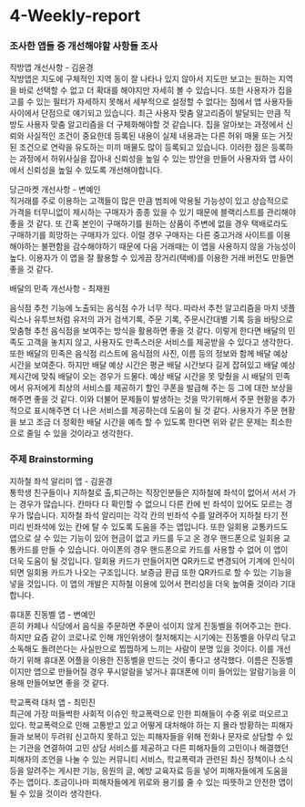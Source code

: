 # 4-Weekly-report

### 조사한 앱들 중 개선해야할 사항들 조사

 직방앱 개선사항 - 김윤경  
 직방앱은 지도에 구체적인 지역 동이 잘 나타나 있지 않아서 지도만 보고는 원하는 지역을 바로 선택할 수 없고 더 확대를 해야지만 자세히 볼 수 있습니다. 또한 사용자가 집을 고를 수 있는 필터가 자세하지 못해서 세부적으로 설정할 수 없다는 점에서 앱 사용자들 사이에서 단점으로 얘기되고 있습니다. 최근 사용자 맞춤 알고리즘이 발달되는 만큼 직방도 사용자 맞춤 알고리즘을 더 구체화해야할 것 같습니다. 집을 알아보는 과정에서 신뢰와 사실적인 조건이 중요한데 등록된 내용이 실제 내용과는 다른 허위 매물 또는 거짓된 조건으로 연락을 유도하는 미끼 매물도 많이 등록되고 있습니다. 이러한 점은 등록하는 과정에서 허위사실을 잡아내 신뢰성을 높일 수 있는 방안을 만들어 사용자와 앱 사이에서 신뢰성을 높일 수 있도록 개선해야합니다.
 
 당근마켓 개선사항 - 변예인  
 직거래를 주로 이용하는 고객들이 많은 만큼 범죄에 악용될 가능성이 있고 상습적으로 가격을 터무니없이 제시하는 구매자가 종종 있을 수 있기 때문에 블랙리스트를 관리해야 좋을 것 같다.
또 간혹 본인이 구매하기를 원하는 상품이 주변에 없을 경우 택배로라도 구매하기를 희망하는 구매자가 있다. 이럴 경우 구매자는 다른 중고거래 사이트를 이용해야하는 불편함을 감수해야하기 때문에 다음 거래때는 이 앱을 사용하지 않을 가능성이 높다. 이용자가 이 앱을 잘 활용할 수 있게끔 장거리(택배)를 이용한 거래 버전도 만들면 좋을 것 같다.

 배달의 민족 개선사항 - 최재원 
 
 음식점 추천 기능에 노출되는 음식점 수가 너무 적다. 따라서 추천 알고리즘을 마치 넷플릭스나 유투브처럼 유저의 과거 검색기록, 주문 기록, 주문시간대별 기록 등을 바탕으로 맞춤형 추천 음식점을 보여주는 방식을 활용하면 좋을 것 같다. 이렇게 한다면 배달의 민족도 고객을 놓치지 않고, 사용자도 만족스러운 서비스를 제공받을 수 있다고 생각한다.
또한 배달의 민족은 음식점 리스트에 음식점의 사진, 이름 등의 정보와 함께 배달 예상 시간을 보여준다. 하지만 배달 예상 시간은 평균 배달 시간보다 길게 잡혀있고 배달 예상 제시간에 맞춰 배달이 오는 경우가 드물다. 예상 배달 시간을 못 맞췄을 시 배달의 민족에서 유저에게 최상의 서비스를 제공하기 할인 쿠폰을 발급해 주는 등 그에 대한 보상을 해주면 좋을 것 같다. 이와 더불어 문제들이 발생하는 것을 막기위해서 주문 현황을 추가적으로 표시해주면 더 나은 서비스를 제공하는데 도움이 될 것 같다. 사용자가 주문 현황을 보고 조금 더 정확한 배달 시간을 예측 할 수 있도록 한다면 위와 같은 문제는 최소한으로 줄일 수 있을 것이라고 생각한다.


### 주제 Brainstorming

지하철 좌석 알리미 앱 - 김윤경  
 통학생 친구들이나 지하철로 출,퇴근하는 직장인분들은 지하철에 좌석이 없어서 서서 가는 경우가 많습니다. 칸마다 다 확인할 수 없으니 다른 칸에 빈 좌석이 있어도 모르는 경우가 많습니다. 지하철 좌석 알리미는 각각 칸의 빈좌석 수를 알려주어 지하철 타기 전 미리 빈좌석에 있는 칸에 탈 수 있도록 도움을 주는 앱입니다. 또한 일회용 교통카드도 앱으로 살 수 있는 기능이 있어 현금이 없고 카드를 두고 온 경우 핸드폰으로 일회용 교통카드를 만들 수 있습니다. 아이폰의 경우 핸드폰으로 카드를 사용할 수 없어 이 앱이 더욱 도움이 될 것입니다. 일회용 카드가 만들어지면 QR카드로 변경되어 기계에 인식이 되면 일회용 카드가 나오는 구조입니다. 보증금 환급 또한 QR카드로 할 수 있는 기능을 넣을 것입니다. 이 앱의 개발은 지하철 이용에 있어서 편리성을 더욱 높여줄 것이라 기대합니다.

휴대폰 진동벨 앱 - 변예인  
 흔히 카페나 식당에서 음식을 주문하면 주문이 섞이지 않게 진동벨을 쥐어주고는 한다. 하지만 요즘 같이 코로나로 인해 개인위생이 철저해지는 시기에는 진동벨을 아무리  닦고 소독해도 돌려쓴다는 사실만으로 찝찝하게 느끼는 사람이 분명 있을 것이다. 이를 개선하기 위해 휴대폰 어플을 이용한 진동벨을 만드는 것이 좋다고 생각했다. 이름은 진동벨이지만 앱으로 만들어질 경우 푸시알람을 넣거나 휴대폰에 이미 들어있는 알람기능을 이용해 만들어보면 좋을 것 같다.

학교폭력 대처 앱 - 최민진                                                                                                                                                         
  최근에 가장 떠들썩한 사회적 이슈인 학교폭력으로 인한 피해들이 수중 위로 떠오르고 있다. 학교폭력으로 인해 고통받고 있고 어떻게 대처해야 하는 지 몰라 방황하는 피해자들과 보복이 두려워 신고하지 못하고 있는 피해자들을 위해 전화나 문자로 상담할 수 있는 기관을 연결하여 고민 상담 서비스를 제공하고 다른 피해자들의 고민이나 해결했던 피해자의 조언을 나눌 수 있는 커뮤니티 서비스, 학교폭력과 관련된 최신 정책이나 소식 등을 알려주는 게시판 기능, 응원의 글, 예방 교육자료 등을 넣어 피해자들에게 도움을 주는 앱이다. 조금이나마 피해자들에게 위로와 용기를 줄 수 있는 따뜻하고 안전한 앱이 될 수 있을 것이라 생각한다.
